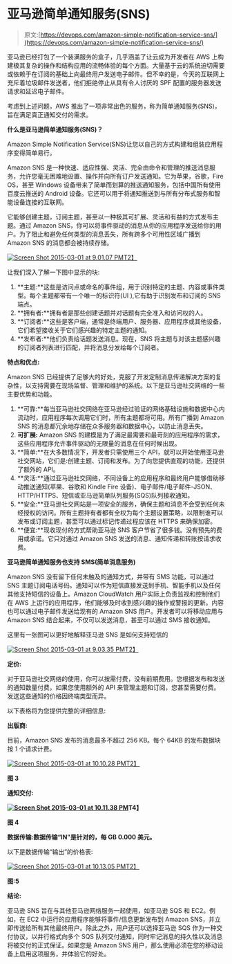 # 亚马逊简单通知服务(SNS)

> 原文:[https://devops.com/amazon-simple-notification-service-sns/](https://devops.com/amazon-simple-notification-service-sns/)

亚马逊已经打包了一个装满服务的盒子，几乎涵盖了让云成为开发者在 AWS 上构建极其复杂的操作和结构应用的流畅体验的每个方面。大量基于云的系统迫切需要或依赖于在订阅的基础上向最终用户发送电子邮件。但不幸的是，今天的互联网上充斥着垃圾邮件发送者，他们拒绝停止从具有令人讨厌的 SPF 配置的服务器发送请求和延迟电子邮件。

考虑到上述问题，AWS 推出了一项非常出色的服务，称为简单通知服务(SNS)，旨在满足真正通知交付的需求。

**什么是亚马逊简单通知服务(SNS)？**

Amazon Simple Notification Service(SNS)让您以自己的方式构建和组装应用程序变得简单易行。

Amazon SNS 是一种快速、适应性强、灵活、完全由命令和管理的推送消息服务，允许您毫无困难地设置、操作并向所有订户发送通知。它为苹果，谷歌，Fire OS，甚至 Windows 设备带来了简单而划算的推送通知服务，包括中国所有使用百度云推送的 Android 设备。它还可以用于将通知推送到与所有分布式服务和智能设备连接的互联网。

它能够创建主题，订阅主题，甚至以一种极其可扩展、灵活和有益的方式发布主题。通过 Amazon SNS，你可以将事件驱动的消息从你的应用程序发送给你的用户。为了阻止和避免任何类型的消息丢失，所有跨多个可用性区域广播到 Amazon SNS 的消息都会被持续存储。

[![Screen Shot 2015-03-01 at 9.01.07 PM](../Images/ea7298aa5a93c2ba234cb8fae805a084.png)T2】](https://devops.com/wp-content/uploads/2015/03/Screen-Shot-2015-03-01-at-9.01.07-PM.png)

让我们深入了解一下图中显示的块:

1.  **主题:**这些是访问点或命名的事件组，用于识别特定的主题、内容或事件类型。每个主题都带有一个唯一的标识符(UI ),它有助于识别发布和订阅的 SNS 端点。
2.  **拥有者:**拥有者是那些创建话题并对话题有完全准入和访问权的人。
3.  **订阅者:**这些是客户端，通常是终端用户、服务器、应用程序或其他设备，它们希望接收关于它们感兴趣的特定主题的通知。
4.  **发布者:**他们负责给话题发送消息。现在，SNS 将主题与对该主题感兴趣的订阅者列表进行匹配，并将消息分发给每个订阅者。

**特点和优点:**

Amazon SNS 已经提供了足够大的好处，克服了开发定制消息传递解决方案的复杂性，以支持需要在现场监督、管理和维护的系统。以下是亚马逊社交网络的一些主要优势和功能。

1.  **可靠:**每当亚马逊社交网络在亚马逊经过验证的网络基础设施和数据中心内流动时，应用程序每次调用它们时，所有主题都将可用。所有广播到 Amazon SNS 的消息都冗余地存储在众多服务器和数据中心，以防止消息丢失。
2.  **可扩展:** Amazon SNS 的建模是为了满足最需要和最苛刻的应用程序的需求，这些应用程序允许事件驱动的无限量的消息在任何时候出现。
3.  **简单:**在大多数情况下，开发者只需使用三个 API，就可以开始使用亚马逊社交网站，它们是:创建主题、订阅和发布。为了向您提供直观的功能，还提供了额外的 API。
4.  **灵活:**通过亚马逊社交网络，不同设备上的应用程序和最终用户能够借助移动推送通知(苹果、谷歌和 Kindle Fire 设备)、电子邮件/电子邮件-JSON、HTTP/HTTPS、短信或亚马逊简单队列服务(SQS)队列接收通知。
5.  **安全:**亚马逊社交网站是一项安全的服务，确保主题和消息不会受到任何未经授权的访问。所有主题持有者都有全权为每个主题设置策略，以限制谁可以发布或订阅主题，甚至可以通过标记传递过程应该在 HTTPS 来确保加密。
6.  **便宜:**现收现付的方式帮助亚马逊 SNS 客户节省了很多钱。没有预先的费用或承诺。它只对通过 Amazon SNS 发送的消息、通知传递和转账按请求收费。

**亚马逊简单通知服务也支持 SMS(简单消息服务)**

Amazon SNS 没有留下任何未触及的通知方式，并带有 SMS 功能，可以通过 SNS 主题订阅电话号码。通知可以作为短信直接发送到手机、智能手机以及任何其他支持短信的设备上。Amazon CloudWatch 用户实际上负责监视和控制他们在 AWS 上运行的应用程序，他们能够及时收到感兴趣的操作或警报的更新。内容也可以通过电子邮件发送给现有的 Amazon SNS 用户。开发者可以将移动应用与 Amazon SNS 结合起来，不仅可以发送消息，甚至可以通过 SMS 接收通知。

这里有一张图可以更好地解释亚马逊 SNS 是如何支持短信的

[![Screen Shot 2015-03-01 at 9.03.35 PM](../Images/04f488294276c7c734a7d5960794cfb2.png)T2】](https://devops.com/wp-content/uploads/2015/03/Screen-Shot-2015-03-01-at-9.03.35-PM.png)

**定价:**

对于亚马逊社交网络的使用，你可以按需付费，没有前期费用。您根据发布和发送的通知数量付费。如果您使用额外的 API 来管理主题和订阅，您甚至需要付费。发送这些通知的价格因终端类型而异。

以下表格将为您提供完整的详细信息:

**出版商:**

目前，Amazon SNS 发布的消息最多不超过 256 KB。每个 64KB 的发布数据块按 1 个请求计费。

[![Screen Shot 2015-03-01 at 10.10.28 PM](../Images/83a3eab8eade9a03776a0e8bd17d89c9.png)T2】](https://devops.com/wp-content/uploads/2015/03/Screen-Shot-2015-03-01-at-10.10.28-PM.png)

**图 3**

**通知交付:**

**[![Screen Shot 2015-03-01 at 10.11.38 PM](../Images/1cfd8e3192cea04fa20720802ce0a18e.png)](https://devops.com/wp-content/uploads/2015/03/Screen-Shot-2015-03-01-at-10.11.38-PM.png)T4】**

**图 4**

**数据传输:**数据传输“IN”是针对**的，每 GB 0.000 美元。**

以下是数据传输“输出”的价格表:

[![Screen Shot 2015-03-01 at 10.13.05 PM](../Images/4e0587d6158748f76c7d25e1542b431a.png)T2】](https://devops.com/wp-content/uploads/2015/03/Screen-Shot-2015-03-01-at-10.13.05-PM.png)

**图:5**

**结论:**

亚马逊 SNS 旨在与其他亚马逊网络服务一起使用，如亚马逊 SQS 和 EC2。例如，在 EC2 中运行的应用程序能够将事件/信息更新发布到 Amazon SNS，并立即传送给所有其他最终用户。除此之外，用户还可以选择亚马逊 SQS 作为一种交付协议，以并行格式向多个 SQS 队列交付通知，同时牢记消息的持久性以及消息将被交付的正式保证。如果您是 Amazon SNS 用户，那么使用必须在您的移动设备上启用这项服务，并体验它的好处。